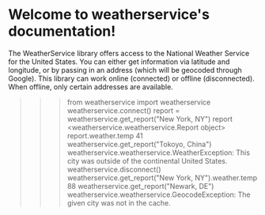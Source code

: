 Welcome to weatherservice's documentation!
==========================================

The WeatherService library offers access to the National Weather Service for the
United States. You can either get information via latitude and longitude, or
by passing in an address (which will be geocoded through Google). This library
can work online (connected) or offline (disconnected). When offline, only certain
addresses are available.

>>> from weatherservice import weatherservice
>>> weatherservice.connect()
>>> report = weatherservice.get_report("New York, NY")
>>> report
<weatherservice.weatherservice.Report object>
>>> report.weather.temp
41
>>> weatherservice.get_report("Tokoyo, China")
weatherservice.weatherservice.WeatherException: This city was outside of the continental United States.
>>> weatherservice.disconnect()
>>> weatherservice.get_report("New York, NY").weather.temp
88
>>> weatherservice.get_report("Newark, DE")
weatherservice.weatherservice.GeocodeException: The given city was not in the cache.